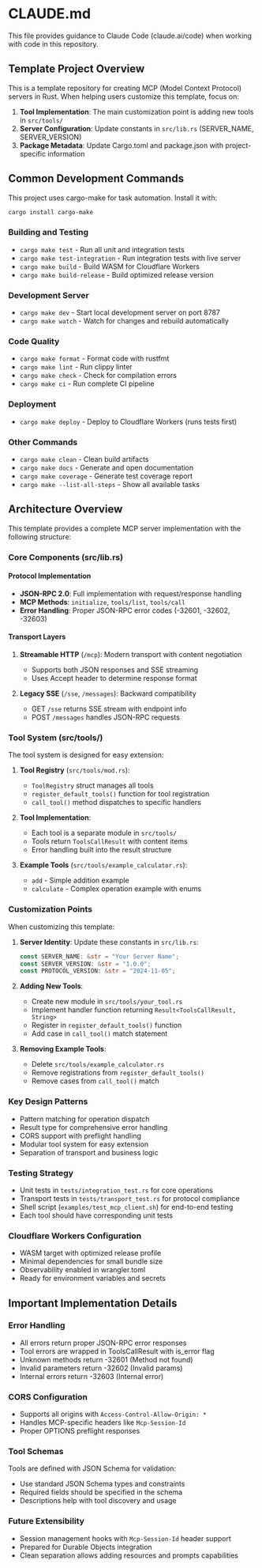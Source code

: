 # CLAUDE.md

This file provides guidance to Claude Code (claude.ai/code) when working with code in this repository.

## Template Project Overview

This is a template repository for creating MCP (Model Context Protocol) servers in Rust. When helping users customize this template, focus on:

1. **Tool Implementation**: The main customization point is adding new tools in `src/tools/`
2. **Server Configuration**: Update constants in `src/lib.rs` (SERVER_NAME, SERVER_VERSION)
3. **Package Metadata**: Update Cargo.toml and package.json with project-specific information

## Common Development Commands

This project uses cargo-make for task automation. Install it with:
```bash
cargo install cargo-make
```

### Building and Testing
- `cargo make test` - Run all unit and integration tests
- `cargo make test-integration` - Run integration tests with live server
- `cargo make build` - Build WASM for Cloudflare Workers
- `cargo make build-release` - Build optimized release version

### Development Server
- `cargo make dev` - Start local development server on port 8787
- `cargo make watch` - Watch for changes and rebuild automatically

### Code Quality
- `cargo make format` - Format code with rustfmt
- `cargo make lint` - Run clippy linter
- `cargo make check` - Check for compilation errors
- `cargo make ci` - Run complete CI pipeline

### Deployment
- `cargo make deploy` - Deploy to Cloudflare Workers (runs tests first)

### Other Commands
- `cargo make clean` - Clean build artifacts
- `cargo make docs` - Generate and open documentation
- `cargo make coverage` - Generate test coverage report
- `cargo make --list-all-steps` - Show all available tasks

## Architecture Overview

This template provides a complete MCP server implementation with the following structure:

### Core Components (src/lib.rs)

#### Protocol Implementation
- **JSON-RPC 2.0**: Full implementation with request/response handling
- **MCP Methods**: `initialize`, `tools/list`, `tools/call`
- **Error Handling**: Proper JSON-RPC error codes (-32601, -32602, -32603)

#### Transport Layers
1. **Streamable HTTP** (`/mcp`): Modern transport with content negotiation
   - Supports both JSON responses and SSE streaming
   - Uses Accept header to determine response format
   
2. **Legacy SSE** (`/sse`, `/messages`): Backward compatibility
   - GET `/sse` returns SSE stream with endpoint info
   - POST `/messages` handles JSON-RPC requests

### Tool System (src/tools/)

The tool system is designed for easy extension:

1. **Tool Registry** (`src/tools/mod.rs`):
   - `ToolRegistry` struct manages all tools
   - `register_default_tools()` function for tool registration
   - `call_tool()` method dispatches to specific handlers

2. **Tool Implementation**:
   - Each tool is a separate module in `src/tools/`
   - Tools return `ToolsCallResult` with content items
   - Error handling built into the result structure

3. **Example Tools** (`src/tools/example_calculator.rs`):
   - `add` - Simple addition example
   - `calculate` - Complex operation example with enums

### Customization Points

When customizing this template:

1. **Server Identity**: Update these constants in `src/lib.rs`:
   ```rust
   const SERVER_NAME: &str = "Your Server Name";
   const SERVER_VERSION: &str = "1.0.0";
   const PROTOCOL_VERSION: &str = "2024-11-05";
   ```

2. **Adding New Tools**:
   - Create new module in `src/tools/your_tool.rs`
   - Implement handler function returning `Result<ToolsCallResult, String>`
   - Register in `register_default_tools()` function
   - Add case in `call_tool()` match statement

3. **Removing Example Tools**:
   - Delete `src/tools/example_calculator.rs`
   - Remove registrations from `register_default_tools()`
   - Remove cases from `call_tool()` match

### Key Design Patterns
- Pattern matching for operation dispatch
- Result type for comprehensive error handling  
- CORS support with preflight handling
- Modular tool system for easy extension
- Separation of transport and business logic

### Testing Strategy
- Unit tests in `tests/integration_test.rs` for core operations
- Transport tests in `tests/transport_test.rs` for protocol compliance
- Shell script (`examples/test_mcp_client.sh`) for end-to-end testing
- Each tool should have corresponding unit tests

### Cloudflare Workers Configuration
- WASM target with optimized release profile
- Minimal dependencies for small bundle size
- Observability enabled in wrangler.toml
- Ready for environment variables and secrets

## Important Implementation Details

### Error Handling
- All errors return proper JSON-RPC error responses
- Tool errors are wrapped in ToolsCallResult with is_error flag
- Unknown methods return -32601 (Method not found)
- Invalid parameters return -32602 (Invalid params)
- Internal errors return -32603 (Internal error)

### CORS Configuration
- Supports all origins with `Access-Control-Allow-Origin: *`
- Handles MCP-specific headers like `Mcp-Session-Id`
- Proper OPTIONS preflight responses

### Tool Schemas
Tools are defined with JSON Schema for validation:
- Use standard JSON Schema types and constraints
- Required fields should be specified in the schema
- Descriptions help with tool discovery and usage

### Future Extensibility
- Session management hooks with `Mcp-Session-Id` header support
- Prepared for Durable Objects integration
- Clean separation allows adding resources and prompts capabilities